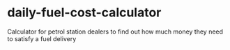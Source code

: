 # daily-fuel-cost-calculator
Calculator for petrol station dealers to find out how much money they need to satisfy a fuel delivery
